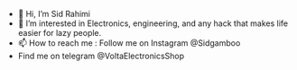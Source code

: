 - 👋 Hi, I’m Sid Rahimi
- 👀 I’m interested in Electronics, engineering, and any hack that makes life easier for lazy people.
- 📫 How to reach me : Follow me on Instagram @Sidgamboo
- Find me on telegram @VoltaElectronicsShop
<!---
SidsMarvelousRobot/SidsMarvelousRobot is a ✨ special ✨ repository because its `README.md` (this file) appears on your GitHub profile.
You can click the Preview link to take a look at your changes.
--->
